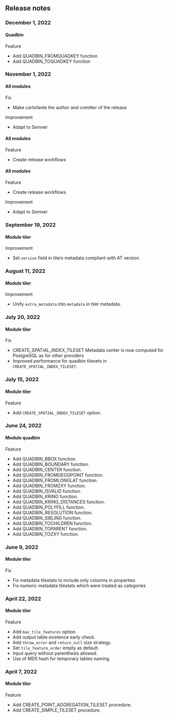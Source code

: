 ## Release notes

### December 1, 2022

#### Quadbin

Feature

- Add QUADBIN_FROMQUADKEY function
- Add QUADBIN_TOQUADKEY function

### November 1, 2022

#### All modules

Fix

- Make cartofante the author and comitter of the release

Improvement

- Adapt to Semver

#### All modules

Feature

- Create release workflows

#### All modules

Feature

- Create release workflows

Improvement

- Adapt to Semver

### September 19, 2022

#### Module tiler

Improvement

- Set `version` field in tilers metadata compliant with AT version.

### August 11, 2022

#### Module tiler

Improvement

- Unify `extra_metadata` into `metadata` in tiler metadata.

### July 20, 2022

#### Module tiler

Fix

- CREATE_SPATIAL_INDEX_TILESET Metadata center is now computed for PostgreSQL as for other providers
- Improved performance for quadbin tilesets in  `CREATE_SPATIAL_INDEX_TILESET`.

### July 15, 2022

#### Module tiler

Feature

- Add `CREATE_SPATIAL_INDEX_TILESET` option.

### June 24, 2022

#### Module quadbin

Feature

- Add QUADBIN_BBOX function.
- Add QUADBIN_BOUNDARY function.
- Add QUADBIN_CENTER function.
- Add QUADBIN_FROMGEOGPOINT function.
- Add QUADBIN_FROMLONGLAT function.
- Add QUADBIN_FROMZXY function.
- Add QUADBIN_ISVALID function.
- Add QUADBIN_KRING function.
- Add QUADBIN_KRING_DISTANCES function.
- Add QUADBIN_POLYFILL function.
- Add QUADBIN_RESOLUTION function.
- Add QUADBIN_SIBLING function.
- Add QUADBIN_TOCHILDREN function.
- Add QUADBIN_TOPARENT function.
- Add QUADBIN_TOZXY function.

### June 9, 2022

#### Module tiler

Fix

- Fix metadata tilestats to include only columns in properties
- Fix numeric metadata tilestats which were treated as categories

### April 22, 2022

#### Module tiler

Feature

- Add `max_tile_features` option.
- Add output table existence early check.
- Add `throw_error` and `return_null` size strategy.
- Set `tile_feature_order` empty as default.
- Input query without parenthesis allowed.
- Use of MD5 hash for temporary tables naming.

### April 7, 2022

#### Module tiler

Feature

- Add CREATE_POINT_AGGREGATION_TILESET procedure.
- Add CREATE_SIMPLE_TILESET procedure.

